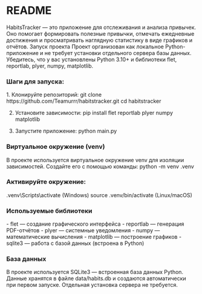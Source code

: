 <h1>README</h1>
HabitsTracker — это приложение для отслеживания и анализа привычек. Оно помогает формировать полезные привычки, отмечать ежедневные достижения и просматривать наглядную статистику в виде графиков и отчётов.
 Запуск проекта
Проект организован как локальное Python-приложение и не требует установки отдельного сервера базы данных. Убедитесь, что у вас установлены Python 3.10+ и библиотеки flet, reportlab, plyer, numpy, matplotlib.
<h3>Шаги для запуска:</h3>
1. Клонируйте репозиторий:
   git clone https://github.com/Teamurrr/habitstracker.git
   cd habitstracker

2. Установите зависимости:
   pip install flet reportlab plyer numpy matplotlib

3. Запустите приложение:
   python main.py
<h3>Виртуальное окружение (venv)</h3>
В проекте используется виртуальное окружение venv для изоляции зависимостей. Создайте его с помощью команды:
   python -m venv .venv

<h3>Активируйте окружение:</h3>
   .venv\Scripts\activate (Windows)
   source .venv/bin/activate (Linux/macOS)
<h3>Используемые библиотеки</h3>
- flet — создание графического интерфейса
- reportlab — генерация PDF-отчётов
- plyer — системные уведомления
- numpy — математические вычисления
- matplotlib — построение графиков
- sqlite3 — работа с базой данных (встроена в Python)
<h3>База данных</h3>
В проекте используется SQLite3 — встроенная база данных Python. Данные хранятся в файле data/habits.db и создаются автоматически при первом запуске. Отдельная установка сервера не требуется.
